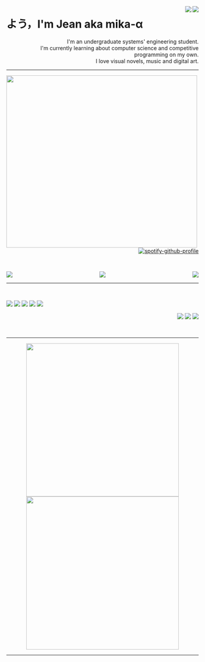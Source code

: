 <p align="right">
  <a href="https://github.com/mika-alpha" target="notarget"> <img src="https://img.shields.io/github/followers/mika-alpha?style=social" align="right"> </a>
  <a href="https://twitter.com/mika_alpha_" target="notarget"> <img src= "https://img.shields.io/twitter/follow/mika_alpha_?style=social" align="right"> </a>
</p>

<p align="center">
  <h1>よう，I'm Jean aka mika-α</h1>
</p>

<p align="right"> I'm an undergraduate systems' engineering student. <br>I'm currently learning about computer science and competitive programming on my own.  <br> I love visual novels, music and digital art. </p>

---

<div align ="center" >

<img src="https://i.pinimg.com/originals/ab/cc/3c/abcc3c5048a7f37a25d102b59c2fe0fa.gif" align = "left" height="450" width="500"> 

  <div align="right">

  [![spotify-github-profile](https://spotify-github-profile.vercel.app/api/view?uid=31xjluqub65mixcsngqlgwewfc6m&cover_image=true&theme=default)](https://spotify-github-profile.vercel.app/api/view?uid=31xjluqub65mixcsngqlgwewfc6m&redirect=true)

  </div>

  <br />

  <div align="center">
    <p><a href="https://open.spotify.com/user/31xjluqub65mixcsngqlgwewfc6m" target="_blank"> <img src = "https://img.shields.io/badge/Spotify-1ED760?&style=for-the-badge&logo=spotify&logoColor=white" align="left"/></a>
    <a href="https://twitter.com/mika_alpha_" target="_blank"> <img src = "https://img.shields.io/badge/Twitter-1DA1F2?style=for-the-badge&logo=twitter&logoColor=white" align = "middle" /></a>
    <a href="https://steamcommunity.com/id/mika-alpha/" target="_blank"> <img src = "https://img.shields.io/badge/Steam-000000?style=for-the-badge&logo=steam&logoColor=white" align="right"/></a>
    </p>

  </div>

</div>

---
<br />

<div align="center">

  <p align="left">
    <img src="https://img.shields.io/badge/Python-3776AB?style=for-the-badge&logo=python&logoColor=white">
    <img src="https://img.shields.io/badge/C%2B%2B-00599C?style=for-the-badge&logo=c%2B%2B&logoColor=white">
    <img src="https://img.shields.io/badge/Java-ED8B00?style=for-the-badge&logo=java&logoColor=white">
    <img src="https://img.shields.io/badge/conda-342B029.svg?&style=for-the-badge&logo=anaconda&logoColor=white">
    <img src="https://img.shields.io/badge/Git-F05032?style=for-the-badge&logo=git&logoColor=white">
  </p>

  <p align="right">
    <img src="https://img.shields.io/badge/Windows-0078D6?style=for-the-badge&logo=windows&logoColor=white">
    <img src="https://img.shields.io/badge/Visual_Studio_Code-0078D4?style=for-the-badge&logo=visual%20studio%20code&logoColor=white">
    <img src="https://img.shields.io/badge/IntelliJIDEA-000000.svg?style=for-the-badge&logo=intellij-idea&logoColor=white">
  </p>
</div>

<br />

---
<div align="center">

<img  width="400" src="https://github-readme-stats.vercel.app/api?username=mika-alpha&show_icons=true&theme=jolly">
<img  width="400" src="https://github-readme-stats.vercel.app/api/top-langs/?username=mika-alpha&layout=compact&theme=jolly">

</div>

---

[twitter]: https://twitter.com/mika_alpha_
[spotify]: https://open.spotify.com/user/31xjluqub65mixcsngqlgwewfc6m?si=7563f24a3c3c4d76

